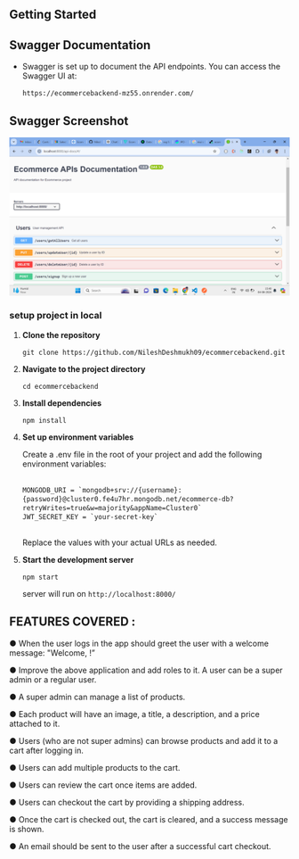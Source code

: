 ## Getting Started


## Swagger Documentation

- Swagger is set up to document the API endpoints. You can access the Swagger UI at:
    ```
    https://ecommercebackend-mz55.onrender.com/

    ```
 ## Swagger Screenshot
![Screenshot (164)](https://github.com/NileshDeshmukh09/ecommercebackend/blob/master/screenshot/Screenshot%20(170).png)


### setup project in local



1. **Clone the repository**

   ``` 
   git clone https://github.com/NileshDeshmukh09/ecommercebackend.git
   ```

2. **Navigate to the project directory**

    ``` 
    cd ecommercebackend
     ```

3. **Install dependencies**

    ``` 
    npm install 
    ```

4. **Set up environment variables**

    Create a .env file in the root of your project and add the following environment variables:

    ```

    MONGODB_URI = `mongodb+srv://{username}:{password}@cluster0.fe4u7hr.mongodb.net/ecommerce-db?retryWrites=true&w=majority&appName=Cluster0`
    JWT_SECRET_KEY = `your-secret-key`


    ```

    Replace the values with your actual URLs as needed.

5. **Start the development server**
      
    ``` 
    npm start
    ```
   server will run on  ` http://localhost:8000/ `
   



## FEATURES COVERED : 

●  When the user logs in  the app should greet the user with a welcome message: "Welcome, <email-of-the-user>!”

● Improve the above application and add roles to it. A user can be a super admin
or a regular user.

● A super admin can manage a list of products.

● Each product will have an image, a title, a description, and a price attached to
it.

● Users (who are not super admins) can browse products and add it to a cart
after logging in.

● Users can add multiple products to the cart.

● Users can review the cart once items are added.

● Users can checkout the cart by providing a shipping address.

● Once the cart is checked out, the cart is cleared, and a success message is
shown.

● An email should be sent to the user after a successful cart checkout.


